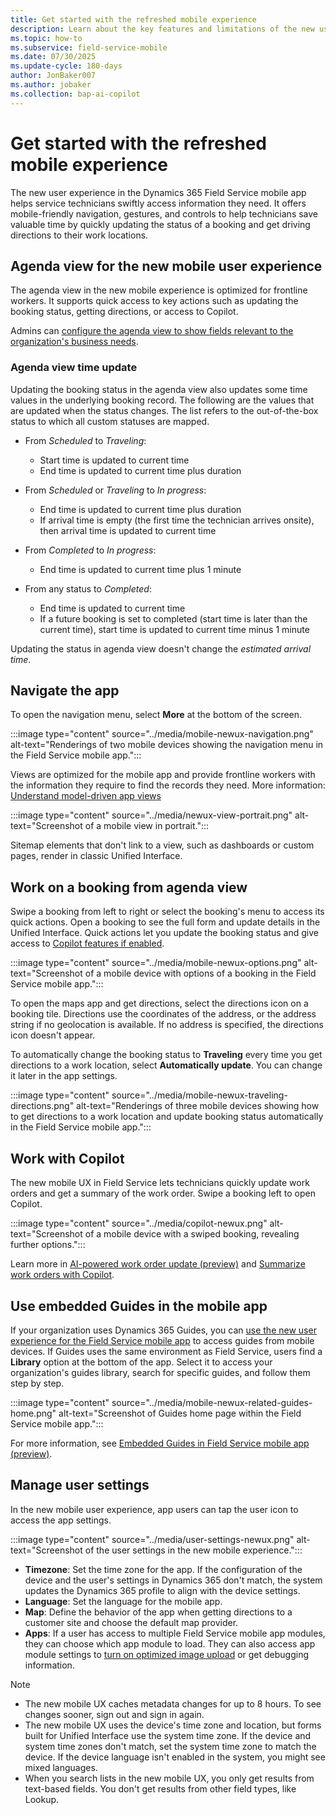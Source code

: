 ```yaml
---
title: Get started with the refreshed mobile experience
description: Learn about the key features and limitations of the new user experience for the Dynamics 365 Field Service mobile app.
ms.topic: how-to
ms.subservice: field-service-mobile
ms.date: 07/30/2025
ms.update-cycle: 180-days
author: JonBaker007
ms.author: jobaker
ms.collection: bap-ai-copilot 
---
```


# Get started with the refreshed mobile experience

The new user experience in the Dynamics 365 Field Service mobile app helps service technicians swiftly access information they need. It offers mobile-friendly navigation, gestures, and controls to help technicians save valuable time by quickly updating the status of a booking and get driving directions to their work locations.

## Agenda view for the new mobile user experience

The agenda view in the new mobile experience is optimized for frontline workers. It supports quick access to key actions such as updating the booking status, getting directions, or access to Copilot.

Admins can [configure the agenda view to show fields relevant to the organization's business needs](/dynamics365/guidance/resources/fs-mobile-booking-calendar).

### Agenda view time update

Updating the booking status in the agenda view also updates some time values in the underlying booking record. The following are the values that are updated when the status changes. The list refers to the out-of-the-box status to which all custom statuses are mapped.

- From *Scheduled* to *Traveling*:
  - Start time is updated to current time
  - End time is updated to current time plus duration

- From *Scheduled* or *Traveling* to *In progress*:
  - End time is updated to current time plus duration
  - If arrival time is empty (the first time the technician arrives onsite), then arrival time is updated to current time

- From *Completed* to *In progress*:
  - End time is updated to current time plus 1 minute

- From any status to *Completed*:
  - End time is updated to current time
  - If a future booking is set to completed (start time is later than the current time), start time is updated to current time minus 1 minute

Updating the status in agenda view doesn't change the *estimated arrival time*.

## Navigate the app

To open the navigation menu, select **More** at the bottom of the screen.

:::image type="content" source="../media/mobile-newux-navigation.png" alt-text="Renderings of two mobile devices showing the navigation menu in the Field Service mobile app.":::

Views are optimized for the mobile app and provide frontline workers with the information they require to find the records they need. More information: [Understand model-driven app views](/power-apps/maker/model-driven-apps/create-edit-views)

:::image type="content" source="../media/newux-view-portrait.png" alt-text="Screenshot of a mobile view in portrait.":::

Sitemap elements that don't link to a view, such as dashboards or custom pages, render in classic Unified Interface.

## Work on a booking from agenda view

Swipe a booking from left to right or select the booking's menu to access its quick actions. Open a booking to see the full form and update details in the Unified Interface. Quick actions let you update the booking status and give access to [Copilot features if enabled](set-up-field-service-mobile.md#turn-on-features-for-the-refreshed-experience).

:::image type="content" source="../media/mobile-newux-options.png" alt-text="Screenshot of a mobile device with options of a booking in the Field Service mobile app.":::

To open the maps app and get directions, select the directions icon on a booking tile. Directions use the coordinates of the address, or the address string if no geolocation is available. If no address is specified, the directions icon doesn't appear.

To automatically change the booking status to **Traveling** every time you get directions to a work location, select **Automatically update**. You can change it later in the app settings.

:::image type="content" source="../media/mobile-newux-traveling-directions.png" alt-text="Renderings of three mobile devices showing how to get directions to a work location and update booking status automatically in the Field Service mobile app.":::

## Work with Copilot

The new mobile UX in Field Service lets technicians quickly update work orders and get a summary of the work order. Swipe a booking left to open Copilot.

:::image type="content" source="../media/copilot-newux.png" alt-text="Screenshot of a mobile device with a swiped booking, revealing further options.":::

Learn more in [AI-powered work order update (preview)](../work-order-update.md) and [Summarize work orders with Copilot](../use-work-order-recap.md).

## Use embedded Guides in the mobile app

If your organization uses Dynamics 365 Guides, you can [use the new user experience for the Field Service mobile app](set-up-field-service-mobile.md) to access guides from mobile devices. If Guides uses the same environment as Field Service, users find a **Library** option at the bottom of the app. Select it to access your organization's guides library, search for specific guides, and follow them step by step.

:::image type="content" source="../media/mobile-newux-related-guides-home.png" alt-text="Screenshot of Guides home page within the Field Service mobile app.":::

For more information, see [Embedded Guides in Field Service mobile app (preview)](/dynamics365/mixed-reality/guides/admin-connect-field-service-mobile).

## Manage user settings

In the new mobile user experience, app users can tap the user icon to access the app settings.

:::image type="content" source="../media/user-settings-newux.png" alt-text="Screenshot of the user settings in the new mobile experience.":::

- **Timezone**: Set the time zone for the app. If the configuration of the device and the user's settings in Dynamics 365 don't match, the system updates the Dynamics 365 profile to align with the device settings.
- **Language**: Set the language for the mobile app.
- **Map**: Define the behavior of the app when getting directions to a customer site and choose the default map provider.
- **Apps**: If a user has access to multiple Field Service mobile app modules, they can choose which app module to load. They can also access app module settings to [turn on optimized image upload](optimize-image-size.md) or get debugging information.

> [!NOTE]
>
> - The new mobile UX caches metadata changes for up to 8 hours. To see changes sooner, sign out and sign in again.
> - The new mobile UX uses the device's time zone and location, but forms built for Unified Interface use the system time zone. If the device and system time zones don't match, set the system time zone to match the device. If the device language isn't enabled in the system, you might see mixed languages.
> - When you search lists in the new mobile UX, you only get results from text-based fields. You don't get results from other field types, like Lookup.
